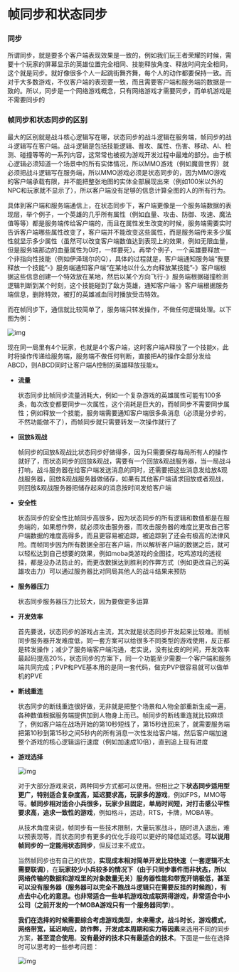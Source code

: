 # 帧同步和状态同步

### 同步

所谓同步，就是要多个客户端表现效果是一致的，例如我们玩王者荣耀的时候，需要十个玩家的屏幕显示的英雄位置完全相同、技能释放角度、释放时间完全相同，这个就是同步。就好像很多个人一起跳街舞齐舞，每个人的动作都要保持一致。而对于大多数游戏，不仅客户端的表现要一致，而且需要客户端和服务端的数据是一致的。所以，同步是一个网络游戏概念，只有网络游戏才需要同步，而单机游戏是不需要同步的  


### 帧同步和状态同步的区别

最大的区别就是战斗核心逻辑写在哪，状态同步的战斗逻辑在服务端，帧同步的战斗逻辑写在客户端。战斗逻辑是包括技能逻辑、普攻、属性、伤害、移动、AI、检测、碰撞等等的一系列内容，这常常也被视为游戏开发过程中最难的部分。由于核心逻辑必须知道一个场景中的所有实体情况，所以MMO游戏（例如魔兽世界）就必须把战斗逻辑写在服务端，所以MMO游戏必须是状态同步的，因为MMO游戏的客户端承载有限，并不能把整张地图的实体全部展现出来（例如100米以外的NPC和玩家就不显示了），所以客户端没有足够的信息计算全图的人的所有行为。  


具体到客户端和服务端通信上，在状态同步下，客户端更像是一个服务端数据的表现层，举个例子，一个英雄的几乎所有属性（例如血量、攻击、防御、攻速、魔法值等等）都是服务端传给客户端的，而且在属性发生改变的时候，服务端需要实时告诉客户端哪些属性改变了，客户端并不能改变这些属性，而是服务端传来多少属性就显示多少属性（虽然可以改变客户端数值达到表现上的效果，例如无限血量，但是服务端那边的血量属性为0时，一样要死）。再举个例子，一个英雄要释放一个非指向性技能（例如伊泽瑞尔的Q），具体的过程就是，客户端通知服务端“我要释放一个技能”-》服务端通知客户端“在某地以什么方向释放某技能”-》客户端根据这些信息创建一个特效放在某地，然后以某个方向飞行-》服务端根据碰撞检测逻辑判断到某个时刻，这个技能碰到了敌方英雄，通知客户端-》客户端根据服务端信息，删除特效，被打的英雄减血同时播放受击特效。

  而在帧同步下，通信就比较简单了，服务端只转发操作，不做任何逻辑处理。以下图为例：

![img](https://pic1.zhimg.com/80/v2-859c22fc93aee3736307732289283cb4_720w.jpg)

现在同一局里有4个玩家，也就是4个客户端，这时客户端A释放了一个技能x，此时将操作传递给服务端，服务端不做任何判断，直接把A的操作全部分发给ABCD，则ABCD同时让客户端A控制的英雄释放技能x。  

* **流量**

  状态同步比帧同步流量消耗大，例如一个复杂游戏的英雄属性可能有100多条，每次改变都要同步一次属性，这个消耗是巨大的，而帧同步不需要同步属性；例如释放一个技能，服务端需要通知客户端很多条消息（必须是分步的，不然功能做不了），而帧同步就只需要转发一次操作就行了  
  

* **回放&观战**

  帧同步的回放&观战比状态同步好做得多，因为只需要保存每局所有人的操作就好了，而状态同步的回放&观战，需要有一个回放&观战服务器，当一局战斗打响，战斗服务器在给客户端发送消息的同时，还需要把这些消息发给放&观战服务器，回放&观战服务器做储存，如果有其他客户端请求回放或者观战，则回放&观战服务器把储存起来的消息按时间发给客户端    
  

* **安全性**

  状态同步的安全性比帧同步高很多，因为状态同步的所有逻辑和数值都是在服务端的，如果想作弊，就必须攻击服务器，而攻击服务器的难度比更改自己客户端数据的难度高得多，而且更容易被追踪，被追踪到了还会有极高的法律风险。而帧同步因为所有数据全部在客户端，所以解析客户端的数据之后，就可以轻松达到自己想要的效果，例如moba类游戏的全图挂，吃鸡游戏的透视挂，都是没办法防止的，而更改数据达到胜利的作弊方式（例如更改自己的英雄攻击力）可以通过服务器比对同局其他人的战斗结果来预防  
  

* **服务器压力**

  状态同步服务器压力比较大，因为要做更多运算  
  

* **开发效率**

  首先要说，状态同步的游戏占主流，其次就是状态同步开发起来比较难。而帧同步服务器开发难度低，同一套方案可以给很多不同类型的游戏使用，反正都是转发操作；减少了服务端客户端沟通，老实说，没有扯皮的时间，开发效率最起码提高20%，状态同步的方案下，同一个功能至少需要一个客户端和服务端共同完成；PVP和PVE基本用的是同一套代码，做完PVP很容易就可以做单机的PVE  
  

* **断线重连**

  状态同步的断线重连很好做，无非就是把整个场景和人物全部重新生成一遍，各种数值根据服务端提供加到人物身上而已。帧同步的断线重连就比较麻烦了，例如客户端在战场开始的第10秒短线了，第15秒连回来了，就需要服务端把第10秒到第15秒之间5秒内的所有消息一次性发给客户端，然后客户端加速整个游戏的核心逻辑运行速度（例如加速成10倍），直到追上现有进度  
    

* **游戏选择**

  ![img](https://pic3.zhimg.com/80/v2-840bbd4862293450026e386ba79f8d02_720w.jpg)

  对于大部分游戏来说，两种同步方式都可以使用。但相比之下**状态同步适用型更广，特别适合复杂度高，延迟要求高，玩家多的游戏**，例如FPS，MMO等等。**帧同步相对适合小兵很多，玩家少且固定，单局时间短，对打击感公平性要求高，追求一致性的游戏**，例如格斗，运动，RTS，卡牌，MOBA等。

  从技术角度来说，帧同步有一些技术限制，大量玩家战斗，随时进入退出，难以预表现等，而状态同步有更多的优化手段可以更好的降低延迟感。**可以说用帧同步的一定能用状态同步**，但反过来不成立。

  当然帧同步也有自己的优势，**实现成本相对简单开发比较快速（一套逻辑不太需要联调）**，在**玩家较少小兵较多的情况下（**由于只同步事件而非状态，所以网络传输的数据和游戏里的对象数量无关**）服务器性能和带宽开销极低，**甚至可以没有服务器（服务器可以完全不跑战斗逻辑只在需要反挂的时候跑），有点去中心化的意思。也非常适合一些单机游戏改成联网得游戏，非常适合中小公司（之前开发的一个MOBA游戏**只有一个服务器同学**）。

  **我们在选择的时候需要综合考虑游戏类型，未来需求，战斗时长，游戏模式，网络带宽，延迟响应，防作弊，开发成本周期和实力等因素**来选用不同的同步方案，**甚至混合使用**。**没有最好的技术只有最适合的技术**。下面是一些在选择时可以思考的一些参考问题：

  ![img](https://pic1.zhimg.com/80/v2-a31a53f2cb9a8360baadb788e72d1204_720w.jpg)

  

  ## 
